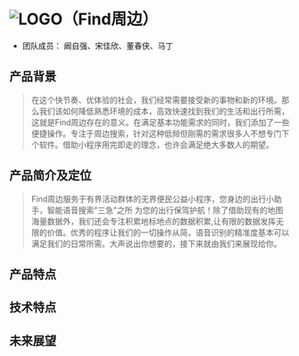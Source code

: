 # ![LOGO](https://mapxcx.kanziqiang.top/img/1.png)（Find周边）
* 团队成员： 阚自强、宋佳欣、董春侠、马丁

## 产品背景

> 在这个快节奏、优体验的社会，我们经常需要接受新的事物和新的环境。那么我们该如何降低熟悉环境的成本，高效快速找到我们的生活和出行所需，这就是Find周边存在的意义。在满足基本功能需求的同时，我们添加了一些便捷操作。专注于周边搜索，针对这种低频但刚需的需求很多人不想专门下个软件。借助小程序用完即走的理念，也许会满足绝大多数人的期望。

## 产品简介及定位

> Find周边服务于有界活动群体的无界便民公益小程序，您身边的出行小助手，智能语音搜索"三急"之所 为您的出行保驾护航！除了借助现有的地图海量数据外，我们还会专注积累地标地点的数据积累,让有限的数据发挥无限的价值。优秀的程序让我们的一切操作从简，语音识别的精准度基本可以满足我们的日常所需。大声说出你想要的，接下来就由我们来展现给你。

## 产品特点



## 技术特点

## 未来展望
